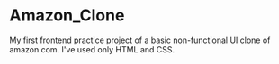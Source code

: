 # Amazon_Clone
My first frontend practice project of a basic non-functional UI clone of amazon.com. I've used only HTML and CSS.
